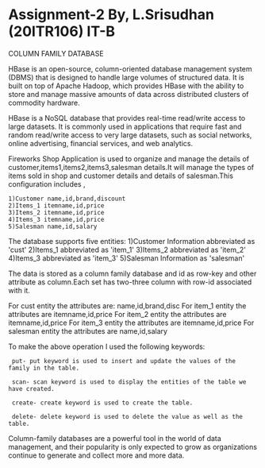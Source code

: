 # Assignment-2 By, L.Srisudhan (20ITR106) IT-B
COLUMN FAMILY DATABASE

HBase is an open-source, column-oriented database management system (DBMS) that is designed to handle large volumes of structured data. It is built on top of Apache Hadoop, which provides HBase with the ability to store and manage massive amounts of data across distributed clusters of commodity hardware.

HBase is a NoSQL database that provides real-time read/write access to large datasets. It is commonly used in applications that require fast and random read/write access to very large datasets, such as social networks, online advertising, financial services, and web analytics.

Fireworks Shop Application is used to organize and manage the details of customer,items1,items2,items3,salesman details.It will manage the types of items sold in shop and customer details and details of salesman.This configuration includes ,
   
    1)Customer name,id,brand,discount
    2)Items_1 itemname,id,price
    3)Items_2 itemname,id,price
    4)Items_3 itemname,id,price
    5)Salesman name,id,salary

The database supports five entities:
     1)Customer Information abbreviated as 'cust'
     2)Items_1 abbreviated as 'item_1'
     3)Items_2 abbreviated as 'item_2'
     4)Items_3 abbreviated as 'item_3'
     5)Salesman Information as 'salesman'

The data is stored as a column family database and id as row-key and other attribute as column.Each set has two-three column with row-id associated with it.

For cust entity the attributes are: name,id,brand,disc
For item_1 entity the attributes are itemname,id,price
For item_2 entity the attributes are itemname,id,price
For item_3 entity the attributes are itemname,id,price
For salesman entity the attributes are name,id,salary

To make the above operation I used the following keywords:

     put- put keyword is used to insert and update the values of the family in the table.

     scan- scan keyword is used to display the entities of the table we have created.

     create- create keyword is used to create the table.

     delete- delete keyword is used to delete the value as well as the table.
     
Column-family databases are a powerful tool in the world of data management, and their popularity is only expected to grow as organizations continue to generate and collect more and more data.
